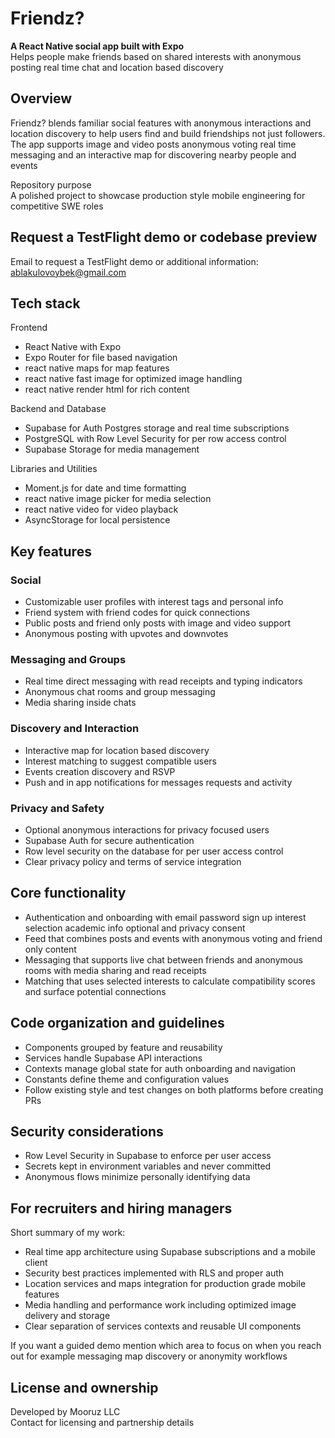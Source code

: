 # Friendz?

**A React Native social app built with Expo**  
Helps people make friends based on shared interests with anonymous posting real time chat and location based discovery

## Overview

Friendz? blends familiar social features with anonymous interactions and location discovery to help users find and build friendships not just followers. The app supports image and video posts anonymous voting real time messaging and an interactive map for discovering nearby people and events

Repository purpose  
A polished project to showcase production style mobile engineering for competitive SWE roles


## Request a TestFlight demo or codebase preview 

Email to request a TestFlight demo or additional information: ablakulovoybek@gmail.com 


## Tech stack

Frontend
* React Native with Expo
* Expo Router for file based navigation
* react native maps for map features
* react native fast image for optimized image handling
* react native render html for rich content

Backend and Database
* Supabase for Auth Postgres storage and real time subscriptions
* PostgreSQL with Row Level Security for per row access control
* Supabase Storage for media management

Libraries and Utilities
* Moment.js for date and time formatting
* react native image picker for media selection
* react native video for video playback
* AsyncStorage for local persistence


## Key features

### Social
* Customizable user profiles with interest tags and personal info
* Friend system with friend codes for quick connections
* Public posts and friend only posts with image and video support
* Anonymous posting with upvotes and downvotes

### Messaging and Groups
* Real time direct messaging with read receipts and typing indicators
* Anonymous chat rooms and group messaging
* Media sharing inside chats

### Discovery and Interaction
* Interactive map for location based discovery
* Interest matching to suggest compatible users
* Events creation discovery and RSVP
* Push and in app notifications for messages requests and activity

### Privacy and Safety
* Optional anonymous interactions for privacy focused users
* Supabase Auth for secure authentication
* Row level security on the database for per user access control
* Clear privacy policy and terms of service integration


## Core functionality

* Authentication and onboarding with email password sign up interest selection academic info optional and privacy consent
* Feed that combines posts and events with anonymous voting and friend only content
* Messaging that supports live chat between friends and anonymous rooms with media sharing and read receipts
* Matching that uses selected interests to calculate compatibility scores and surface potential connections


## Code organization and guidelines

* Components grouped by feature and reusability
* Services handle Supabase API interactions
* Contexts manage global state for auth onboarding and navigation
* Constants define theme and configuration values
* Follow existing style and test changes on both platforms before creating PRs

## Security considerations

* Row Level Security in Supabase to enforce per user access
* Secrets kept in environment variables and never committed
* Anonymous flows minimize personally identifying data

## For recruiters and hiring managers

Short summary of my work:
* Real time app architecture using Supabase subscriptions and a mobile client
* Security best practices implemented with RLS and proper auth
* Location services and maps integration for production grade mobile features
* Media handling and performance work including optimized image delivery and storage
* Clear separation of services contexts and reusable UI components

If you want a guided demo mention which area to focus on when you reach out for example messaging map discovery or anonymity workflows


## License and ownership

Developed by Mooruz LLC  
Contact for licensing and partnership details


